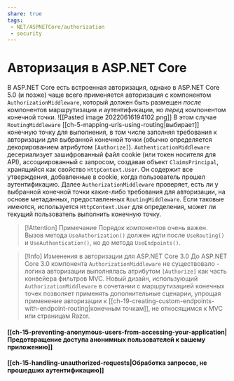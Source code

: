 ```yaml
---
share: true
tags:
 - NET/ASPNETCore/authorization
 - security
---
```

# Авторизация в ASP.NET Core
В ASP.NET Core есть встроенная авторизация, однако в ASP.NET Core 5.0 (и позже) чаще всего применяется авторизация с компонентом `AuthorizationMiddleware`, который должен быть размещен *после* компонентов маршрутизации и аутентификации, но *перед* компонентом конечной точки.
![[Pasted image 20220616194102.png]]
В этом случае `RoutingMiddleware` [[ch-5-mapping-urls-using-routing|выбирает]] конечную точку для выполнения, в том числе заполняя требования к авторизации для выбранной конечной точки (обычно определяется декорированием атрибутом `[Authorize]`).
`AuthenticationMiddleware` десериализует зашифрованный файл cookie (или токен носителя для API), ассоциированный с запросом, создавая объект `ClaimsPrincipal`, хранящийся как свойство `HttpContext.User`. Он содержит все утверждения, добавленные в cookie, когда пользователь прошел аутентификацию.
Далее `AuthorizationMiddleware` проверяет, есть ли у выбранной конечной точки какие-либо требования для авторизации, на основе метаданных, предоставленных `RoutingMiddleware`. Если таковые имеются, используется `HttpContext.User` для определения, может ли текущий пользователь выполнить конечную точку.

> [!Attention] Примечание
> Порядок компонентов очень важен. Вызов метода `UseAuthorization()` должен идти после `UseRouting()` и `UseAuthentication()`, но до метода `UseEndpoints()`.

> [!Info] Изменения в авторизации для ASP.NET Core 3.0
> До ASP.NET Core 3.0 компонента `AuthorizationMiddleware` не существовало - логика авторизации выполнялась атрибутом `[Authorize]` как часть конвейера фильтров MVC.
> Новый дизайн, использующий `AuthorizationMiddleware` в сочетании с маршрутизацией конечных точек позволяет применять дополнительные сценарии, упрощая применение авторизации к [[ch-19-creating-custom-endpoints-with-endpoint-routing|конечным точкам]], не относящимся к MVC или страницам Razor.

#### [[ch-15-preventing-anonymous-users-from-accessing-your-application|Предотвращение доступа анонимных пользователей к вашему приложению]]
#### [[ch-15-handling-unauthorized-requests|Обработка запросов, не прошедших аутентификацию]]
